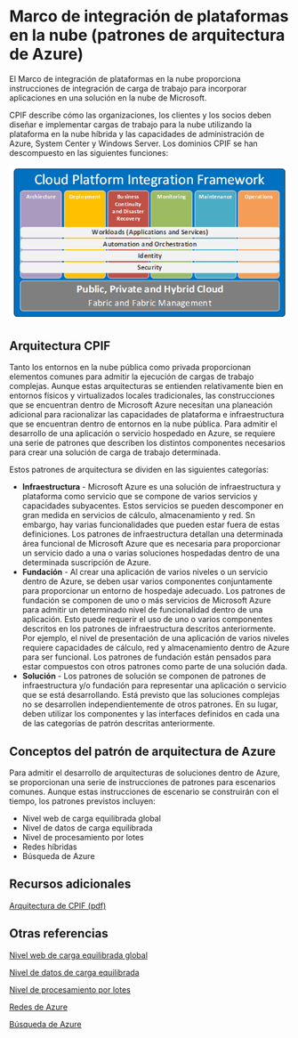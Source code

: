 ﻿<properties 
   pageTitle="Marco de integración de plataformas en la nube - Patrones de arquitectura de Azure" 
   description="El Marco de integración de plataformas en la nube proporciona instrucciones de integración de carga de trabajo para incorporar aplicaciones en una solución en la nube de Microsoft que consta de patrones de arquitectura para Microsoft Azure" 
   services="" 
   documentationCenter="" 
   authors="arynes" 
   manager="fredhar" 
   editor=""/>

<tags
   ms.service="cloud-services"
   ms.devlang="multiple"
   ms.topic="article"
   ms.tgt_pltfrm="na"
   ms.workload="multiple" 
   ms.date="03/25/2015"
   ms.author="arynes"/>


# Marco de integración de plataformas en la nube (patrones de arquitectura de Azure)

El Marco de integración de plataformas en la nube proporciona instrucciones de integración de carga de trabajo para incorporar aplicaciones en una solución en la nube de Microsoft. 

CPIF describe cómo las organizaciones, los clientes y los socios deben diseñar e implementar cargas de trabajo para la nube utilizando la plataforma en la nube híbrida y las capacidades de administración de Azure, System Center y Windows Server. Los dominios CPIF se han descompuesto en las siguientes funciones:

![Parte de etiquetas en hojas de recursos y grupos de recursos](./media/azure-architecture-cpif-overview/overview.png)

##  Arquitectura CPIF 

Tanto los entornos en la nube pública como privada proporcionan elementos comunes para admitir la ejecución de cargas de trabajo complejas. Aunque estas arquitecturas se entienden relativamente bien en entornos físicos y virtualizados locales tradicionales, las construcciones que se encuentran dentro de Microsoft Azure necesitan una planeación adicional para racionalizar las capacidades de plataforma e infraestructura que se encuentran dentro de entornos en la nube pública. Para admitir el desarrollo de una aplicación o servicio hospedado en Azure, se requiere una serie de patrones que describen los distintos componentes necesarios para crear una solución de carga de trabajo determinada.  

Estos patrones de arquitectura se dividen en las siguientes categorías:

- **Infraestructura** - Microsoft Azure es una solución de infraestructura y plataforma como servicio que se compone de varios servicios y capacidades subyacentes.  Estos servicios se pueden descomponer en gran medida en servicios de cálculo, almacenamiento y red. Sn embargo, hay varias funcionalidades que pueden estar fuera de estas definiciones.  Los patrones de infraestructura detallan una determinada área funcional de Microsoft Azure que es necesaria para proporcionar un servicio dado a una o varias soluciones hospedadas dentro de una determinada suscripción de Azure. 
- **Fundación** - Al crear una aplicación de varios niveles o un servicio dentro de Azure, se deben usar varios componentes conjuntamente para proporcionar un entorno de hospedaje adecuado.  Los patrones de fundación se componen de uno o más servicios de Microsoft Azure para admitir un determinado nivel de funcionalidad dentro de una aplicación. Esto puede requerir el uso de uno o varios componentes descritos en los patrones de infraestructura descritos anteriormente. Por ejemplo, el nivel de presentación de una aplicación de varios niveles requiere capacidades de cálculo, red y almacenamiento dentro de Azure para ser funcional.  Los patrones de fundación están pensados para estar compuestos con otros patrones como parte de una solución dada.
- **Solución** - Los patrones de solución se componen de patrones de infraestructura y/o fundación para representar una aplicación o servicio que se está desarrollando.  Está previsto que las soluciones complejas no se desarrollen independientemente de otros patrones.  En su lugar, deben utilizar los componentes y las interfaces definidos en cada una de las categorías de patrón descritas anteriormente.    

## Conceptos del patrón de arquitectura de Azure

Para admitir el desarrollo de arquitecturas de soluciones dentro de Azure, se proporcionan una serie de instrucciones de patrones para escenarios comunes.   Aunque estas instrucciones de escenario se construirán con el tiempo, los patrones previstos incluyen:

- Nivel web de carga equilibrada global 
- Nivel de datos de carga equilibrada
- Nivel de procesamiento por lotes
- Redes híbridas
- Búsqueda de Azure 

##  Recursos adicionales
[Arquitectura de CPIF (pdf)](https://gallery.technet.microsoft.com/Cloud-Platform-Integration-bd1e434a)

## Otras referencias
[Nivel web de carga equilibrada global](https://gallery.technet.microsoft.com/Cloud-Platform-Integration-2c3c663a) 

[Nivel de datos de carga equilibrada](https://gallery.technet.microsoft.com/Cloud-Platform-Integration-dfb09e41)

[Nivel de procesamiento por lotes](https://gallery.technet.microsoft.com/Cloud-Platform-Integration-0bc3f8b1)

[Redes de Azure](https://gallery.technet.microsoft.com/Cloud-Platform-Integration-5e401f38)

[Búsqueda de Azure](https://gallery.technet.microsoft.com/Cloud-Platform-Integration-e581d65d)

<!--HONumber=52-->